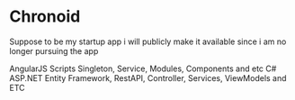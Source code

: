 # Chronoid
Suppose to be my startup app i will publicly make it available since i am no longer pursuing the app

AngularJS Scripts
Singleton, Service, Modules, Components and etc
C# ASP.NET 
Entity Framework, RestAPI, Controller, Services, ViewModels and ETC






